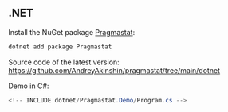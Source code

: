 <span id="dotnet"></span> <!-- [pdf] DELETE -->

## .NET

Install the NuGet package [Pragmastat](https://www.nuget.org/packages/Pragmastat):

```bash
dotnet add package Pragmastat
```

Source code of the latest version: https://github.com/AndreyAkinshin/pragmastat/tree/main/dotnet

Demo in C#:

```cs
<!-- INCLUDE dotnet/Pragmastat.Demo/Program.cs -->
```